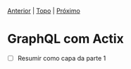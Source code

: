 [Anterior](part-1/08-conclusao.md) | [Topo](https://github.com/naomijub/web-dev-rust-book/blob/master/book.md) | [Próximo](01-ping-gql.md)

# GraphQL com Actix

- [ ] Resumir como capa da parte 1